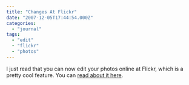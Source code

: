 ```yaml
---
title: "Changes At Flickr"
date: "2007-12-05T17:44:54.000Z"
categories: 
  - "journal"
tags: 
  - "edit"
  - "flickr"
  - "photos"
---
```


I just read that you can now edit your photos online at Flickr, which is a pretty cool feature. You can [read about it here](http://blog.flickr.com/en/2007/12/05/edit-your-photos-on-flickr/).
